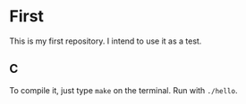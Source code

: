 First
========

This is my first repository. I intend to use it as a test.

C
---

To compile it, just type `make` on the terminal. Run with `./hello`.
